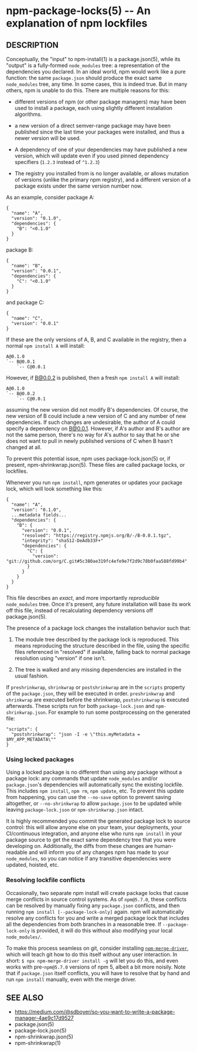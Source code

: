 npm-package-locks(5) -- An explanation of npm lockfiles
=====================================================

## DESCRIPTION

Conceptually, the "input" to npm-install(1) is a package.json(5), while its
"output" is a fully-formed `node_modules` tree: a representation of the
dependencies you declared. In an ideal world, npm would work like a pure
function: the same `package.json` should produce the exact same `node_modules`
tree, any time. In some cases, this is indeed true. But in many others, npm is
unable to do this. There are multiple reasons for this:

* different versions of npm (or other package managers) may have been used to install a package, each using slightly different installation algorithms.

* a new version of a direct semver-range package may have been published since the last time your packages were installed, and thus a newer version will be used.

* A dependency of one of your dependencies may have published a new version, which will update even if you used pinned dependency specifiers (`1.2.3` instead of `^1.2.3`)

* The registry you installed from is no longer available, or allows mutation of versions (unlike the primary npm registry), and a different version of a package exists under the same version number now.

As an example, consider package A:

    {
      "name": "A",
      "version": "0.1.0",
      "dependencies": {
        "B": "<0.1.0"
      }
    }

package B:

    {
      "name": "B",
      "version": "0.0.1",
      "dependencies": {
        "C": "<0.1.0"
      }
    }

and package C:

    {
      "name": "C",
      "version": "0.0.1"
    }

If these are the only versions of A, B, and C available in the
registry, then a normal `npm install A` will install:

    A@0.1.0
    `-- B@0.0.1
        `-- C@0.0.1

However, if B@0.0.2 is published, then a fresh `npm install A` will
install:

    A@0.1.0
    `-- B@0.0.2
        `-- C@0.0.1

assuming the new version did not modify B's dependencies. Of course,
the new version of B could include a new version of C and any number
of new dependencies. If such changes are undesirable, the author of A
could specify a dependency on B@0.0.1. However, if A's author and B's
author are not the same person, there's no way for A's author to say
that he or she does not want to pull in newly published versions of C
when B hasn't changed at all.

To prevent this potential issue, npm uses package-lock.json(5) or, if present,
npm-shrinkwrap.json(5). These files are called package locks, or lockfiles.

Whenever you run `npm install`, npm generates or updates your package lock,
which will look something like this:

    {
      "name": "A",
      "version": "0.1.0",
      ...metadata fields...
      "dependencies": {
        "B": {
          "version": "0.0.1",
          "resolved": "https://registry.npmjs.org/B/-/B-0.0.1.tgz",
          "integrity": "sha512-DeAdb33F+"
          "dependencies": {
            "C": {
              "version": "git://github.com/org/C.git#5c380ae319fc4efe9e7f2d9c78b0faa588fd99b4"
            }
          }
        }
      }
    }

This file describes an *exact*, and more importantly *reproducible*
`node_modules` tree. Once it's present, any future installation will base its
work off this file, instead of recalculating dependency versions off
package.json(5).

The presence of a package lock changes the installation behavior such that:

1. The module tree described by the package lock is reproduced. This means
reproducing the structure described in the file, using the specific files
referenced in "resolved" if available, falling back to normal package resolution
using "version" if one isn't.

2. The tree is walked and any missing dependencies are installed in the usual
fashion.

If `preshrinkwrap`, `shrinkwrap` or `postshrinkwrap` are in the `scripts`
property of the `package.json`, they will be executed in order. `preshrinkwrap`
and `shrinkwrap` are executed before the shrinkwrap, `postshrinkwrap` is
executed afterwards. These scripts run for both `package-lock.json` and
`npm-shrinkwrap.json`. For example to run some postprocessing on the generated
file:

    "scripts": {
      "postshrinkwrap": "json -I -e \"this.myMetadata = $MY_APP_METADATA\""
    }


### Using locked packages

Using a locked package is no different than using any package without a package
lock: any commands that update `node_modules` and/or `package.json`'s
dependencies will automatically sync the existing lockfile. This includes `npm
install`, `npm rm`, `npm update`, etc. To prevent this update from happening,
you can use the `--no-save` option to prevent saving altogether, or
`--no-shrinkwrap` to allow `package.json` to be updated while leaving
`package-lock.json` or `npm-shrinkwrap.json` intact.

It is highly recommended you commit the generated package lock to source
control: this will allow anyone else on your team, your deployments, your
CI/continuous integration, and anyone else who runs `npm install` in your
package source to get the exact same dependency tree that you were developing
on. Additionally, the diffs from these changes are human-readable and will
inform you of any changes npm has made to your `node_modules`, so you can notice
if any transitive dependencies were updated, hoisted, etc.

### Resolving lockfile conflicts

Occasionally, two separate npm install will create package locks that cause
merge conflicts in source control systems. As of `npm@5.7.0`, these conflicts
can be resolved by manually fixing any `package.json` conflicts, and then
running `npm install [--package-lock-only]` again. npm will automatically
resolve any conflicts for you and write a merged package lock that includes all
the dependencies from both branches in a reasonable tree. If
`--package-lock-only` is provided, it will do this without also modifying your
local `node_modules/`.

To make this process seamless on git, consider installing
[`npm-merge-driver`](https://npm.im/npm-merge-driver), which will teach git how
to do this itself without any user interaction. In short: `$ npx
npm-merge-driver install -g` will let you do this, and even works with
pre-`npm@5.7.0` versions of npm 5, albeit a bit more noisily. Note that if
`package.json` itself conflicts, you will have to resolve that by hand and run
`npm install` manually, even with the merge driver.

## SEE ALSO

* https://medium.com/@sdboyer/so-you-want-to-write-a-package-manager-4ae9c17d9527
* package.json(5)
* package-lock.json(5)
* npm-shrinkwrap.json(5)
* npm-shrinkwrap(1)
